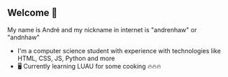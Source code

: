 ## Welcome 👋

My name is André and my nickname in internet is "andrenhaw" or "andnhaw"
<br>
- I'm a computer science student with experience with technologies like HTML, CSS, JS, Python and more
- 🖥️ Currently learning LUAU for some cooking 🔥🔥🔥
